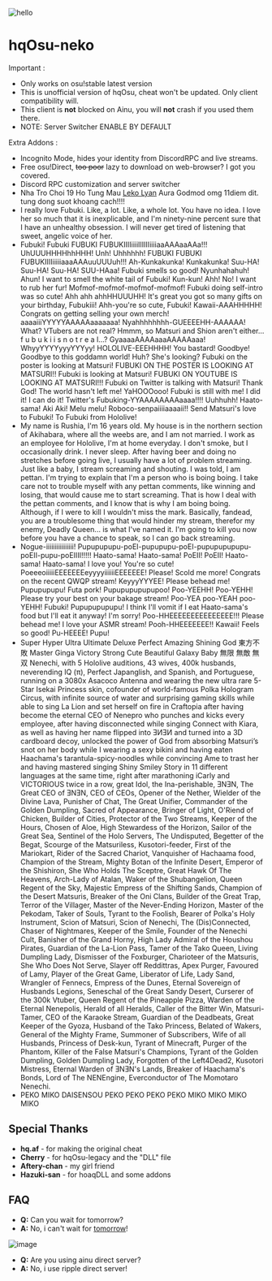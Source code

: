 ![hello](https://zoo.hololive.wtf/i/1cj59aah.png)
# hqOsu-neko

Important :
- Only works on osu!stable latest version
- This is unofficial version of hqOsu, cheat won't be updated. Only client compatibility will.
- This client is **not** blocked on Ainu, you will **not** crash if you used them there.
- NOTE: Server Switcher ENABLE BY DEFAULT

Extra Addons :
- Incognito Mode, hides your identity from DiscordRPC and live streams.
- Free osu!Direct, ~~too poor~~ lazy to download on web-browser? I got you covered.
- Discord RPC customization and server switcher
- Nha Tro Choi 19 Ho Tung Mau [Leko Lyan](https://zoo.hololive.wtf/i/fk0nekax.png) Aura Godmod omg 11diem dit. tung dong suot khoang cach!!!!
- I really love Fubuki. Like, a lot. Like, a whole lot. You have no idea. I love her so much that it is inexplicable, and I'm ninety-nine percent sure that I have an unhealthy obsession. I will never get tired of listening that sweet, angelic voice of her.
- Fubuki! Fubuki FUBUKI FUBUKIIIIiiiiIIIIIIiiiiaaAAAaaAAa!!! UhUUUHHHHhhHHH! Unh! Uhhhhhh! FUBUKI FUBUKI FUBUKIIIIiiiiiaaaAAAuuUUUuh!!! Ah-Kunkakunka! Kunkakunka! Suu-HA! Suu-HA! Suu-HA! SUU-HAaa! Fubuki smells so good! Nyunhahahuh! Ahun! I want to smell the white tail of Fubuki! Kun-kun! Ahh! No! I want to rub her fur! Mofmof-mofmof-mofmof-mofmof! Fubuki doing self-intro was so cute! Ahh ahh ahhHHUUUHH! It's great you got so many gifts on your birthday, Fubukiii! Ahh-you're so cute, Fubuki! Kawaii-AAAHHHHH! Congrats on getting selling your own merch! aaaaiiiYYYYYAAAAAaaaaaaa! Nyahhhhhhhh-GUEEEEHH-AAAAAA! What? VTubers are not real? Hmmm, so Matsuri and Shion aren't either... f u b u k i i s n o t r e a l...? GyaaaaAAAAaaaAAAAAaaa! WhyyYYYYyyyYYYyy! HOLOLIVE-EEEHHHH! You bastard! Goodbye! Goodbye to this goddamn world! Huh? She's looking? Fubuki on the poster is looking at Matsuri! FUBUKI ON THE POSTER IS LOOKING AT MATSURI!! Fubuki is looking at Matsuri! FUBUKI ON YOUTUBE IS LOOKING AT MATSURI!!! Fubuki on Twitter is talking with Matsuri! Thank God! The world hasn't left me! YaHOOOooo! Fubuki is still with me! I did it! I can do it! Twitter's Fubuking-YYAAAAAAAAaaaa!!!! Uuhhuhh! Haato-sama! Aki Aki! Melu melu! Roboco-senpaiiiiaaaaii!! Send Matsuri's love to Fubuki! To Fubuki from Hololive!
- My name is Rushia, I'm 16 years old. My house is in the northern section of Akihabara, where all the weebs are, and I am not married. I work as an employee for Hololive, I'm at home everyday. I don't smoke, but I occasionally drink. I never sleep. After having beer and doing no stretches before going live, I usually have a lot of problem streaming. Just like a baby, I stream screaming and shouting. I was told, I am pettan. I'm trying to explain that I'm a person who is boing boing. I take care not to trouble myself with any pettan comments, like winning and losing, that would cause me to start screaming. That is how I deal with the pettan comments, and I know that is why I am boing boing. Although, if I were to kill I wouldn't miss the mark. Basically, fandead, you are a troublesome thing that would hinder my stream, therefor my enemy, Deadly Queen... is what I've named it. I'm going to kill you now before you have a chance to speak, so I can go back streaming.
- Nogue-iiiiiiiiiiiiiiii! Pupupupupu-poEI-pupupupu-poEI-pupupupupupu-poEII-pupu-poEIIII!!!!! Haato-sama! Haato-sama! PoEII! PoEII! Haato-sama! Haato-sama! I love you! You're so cute! PoeeeoiiiiiEEEEEEEeyyyyiiiiiiEEEEEEE! Please! Scold me more! Congrats on the recent QWQP stream! KeyyyYYYEE! Please behead me! Pupupupupu! Futa pork! Pupupupupupupoo! Poo-YEEHH! Poo-YEHH! Please try your best on your bakage stream! Poo-YEA poo-YEAH poo-YEHH! Fubuki! Pupupupupupu! I think I'll vomit if I eat Haato-sama's food but I'll eat it anyway! I'm sorry! Poo-HHEEEEEEEEEEEEEEE!!! Please behead me! I love your ASMR stream! Pooh-HHEEEEEEE!! Kawaii! Feels so good! Pu-HEEEE! Pupu!
- Super Hyper Ultra Ultimate Deluxe Perfect Amazing Shining God 東方不敗 Master Ginga Victory Strong Cute Beautiful Galaxy Baby 無限 無敵 無双 Nenechi, with 5 Hololive auditions, 43 wives, 400k husbands, neverending IQ (π), Perfect Japanglish, and Spanish, and Portuguese, running on a 3080x Asacoco Antenna and wearing the new ultra rare 5-Star Isekai Princess skin, cofounder of world-famous Polka Hologram Circus, with infinite source of water and surprising gaming skills while able to sing La Lion and set herself on fire in Craftopia after having become the eternal CEO of Nenepro who punches and kicks every employee, after having disconnected while singing Connect with Kiara, as well as having her name flipped into ƎИƎИ and turned into a 3D cardboard decoy, unlocked the power of God from absorbing Matsuri’s snot on her body while I wearing
  a sexy bikini and having eaten Haachama's tarantula-spicy-noodles while convincing Ame to trast her and having mastered singing Shiny Smiley Story in 11 different languages at the same time, right after marathoning iCarly and VICTORIOUS twice in a row, great Idol, the Ina-perishable, ƎNƎN, The Great CEO of ƎNƎN, CEO of CEOs, Opener of the Nether, Wielder of the Divine Lava, Punisher of Chat, The Great Unifier, Commander of the Golden Dumpling, Sacred of Appearance, Bringer of Light, O'Riend of Chicken, Builder of Cities, Protector of the Two Streams, Keeper of
  the Hours, Chosen of Aloe, High Stewardess of the Horizon, Sailor of the Great Sea, Sentinel of the Holo Servers, The Undisputed, Begetter of the Begat, Scourge of the Matsuriless, Kusotori-feeder, First of the Mariokart, Rider of the Sacred Chariot, Vanquisher of Hachaama food, Champion of the Stream, Mighty Botan of the Infinite Desert, Emperor of the Shishiron, She Who Holds The Sceptre, Great Hawk Of The Heavens, Arch-Lady of Atalan, Waker of the Shubangelion, Queen Regent of the Sky, Majestic Empress of the Shifting Sands, Champion of the Desert Matsuris, Breaker of
  the Oni Clans, Builder of the Great Trap, Terror of the Villager, Master of the Never-Ending Horizon, Master of the Pekodam, Taker of Souls, Tyrant to the Foolish, Bearer of Polka's Holy Instrument, Scion of Matsuri, Scion of Nenechi, The (Dis)Connected, Chaser of Nightmares, Keeper of the Smile, Founder of the Nenechi Cult, Banisher of the Grand Horny, High Lady Admiral of the Houshou Pirates, Guardian of the La-Lion Pass, Tamer of the Tako Queen, Living Dumpling Lady, Dismisser of the Foxburger, Charioteer of the Matsuris, She Who Does Not Serve,
  Slayer off Reddittras, Apex Purger, Favoured of Lamy, Player of the Great Game, Liberator of Life, Lady Sand, Wrangler of Fennecs, Empress of the Dunes, Eternal Sovereign of Husbands Legions, Seneschal of the Great Sandy Desert, Curserer of the 300k Vtuber, Queen Regent of the Pineapple Pizza, Warden of the Eternal Nenepolis, Herald of all Heralds, Caller of the Bitter Win, Matsuri-Tamer, CEO of the Karaoke Stream, Guardian of the Deadbeats, Great Keeper of the Gyoza, Husband of the Tako Princess, Belated of Wakers, General of the Mighty Frame, Summoner of
  Subscribers, Wife of all Husbands, Princess of Desk-kun, Tyrant of Minecraft, Purger of the Phantom, Killer of the False Matsuri's Champions, Tyrant of the Golden Dumpling, Golden Dumpling Lady, Forgotten of the Left4Dead2, Kusotori Mistress, Eternal Warden of ƎNƎN's Lands, Breaker of Haachama's Bonds, Lord of The NENEngine, Everconductor of The Momotaro Nenechi.
- PEKO MIKO DAISENSOU
  PEKO PEKO PEKO PEKO
  MIKO MIKO MIKO MIKO


## Special Thanks
- **hq.af** - for making the original cheat
- **Cherry** - for hqOsu-legacy and the "DLL" file
- **Aftery-chan** - my girl friend
- **Hazuki-san** - for hoaqDLL and some addons

## FAQ
- **Q:** Can you wait for tomorrow?
- **A:** No, i can't wait for [tomorrow](https://zoo.hololive.wtf/i/qt2cy4mb.png)!

![image](https://zoo.hololive.wtf/i/31pp9joj.png)
- **Q:** Are you using ainu direct server?
- **A:** No, i use ripple direct server!
